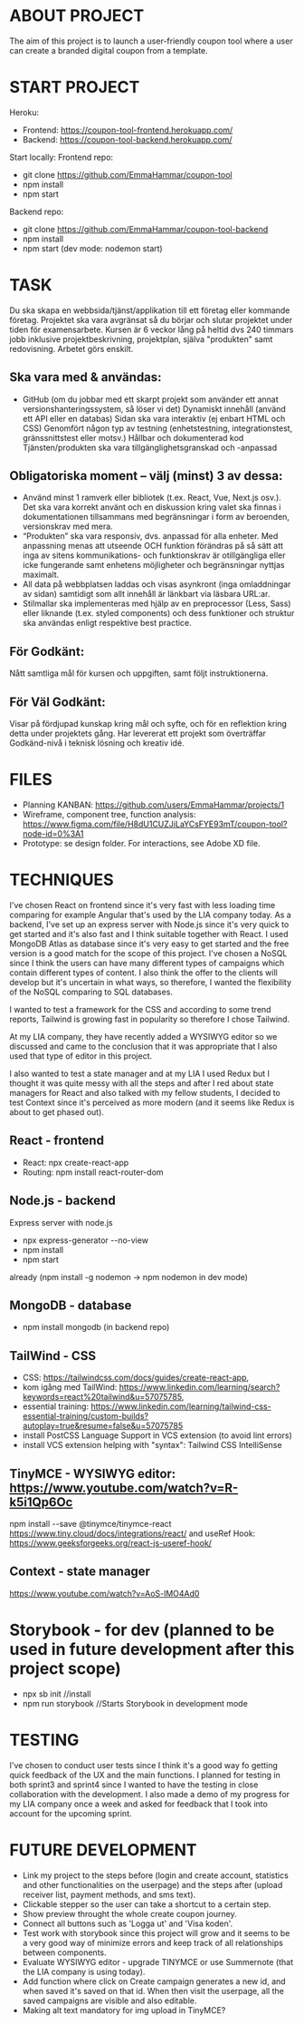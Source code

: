 # ABOUT PROJECT
The aim of this project is to launch a user-friendly coupon tool where a user can create a branded digital coupon from a template. 

# START PROJECT
Heroku:
- Frontend: https://coupon-tool-frontend.herokuapp.com/
- Backend: https://coupon-tool-backend.herokuapp.com/

Start locally:
Frontend repo:
- git clone https://github.com/EmmaHammar/coupon-tool
- npm install
- npm start

Backend repo: 
- git clone https://github.com/EmmaHammar/coupon-tool-backend
- npm install
- npm start (dev mode: nodemon start)

# TASK
Du ska skapa en webbsida/tjänst/applikation till ett företag eller kommande företag. Projektet ska vara avgränsat så du börjar och slutar projektet under tiden för examensarbete. Kursen är 6 veckor lång på heltid dvs 240 timmars jobb inklusive projektbeskrivning, projektplan, själva "produkten" samt redovisning.
Arbetet görs enskilt.

## Ska vara med & användas:
- GitHub (om du jobbar med ett skarpt projekt som använder ett annat versionshanteringssystem, så löser vi det)
Dynamiskt innehåll (använd ett API eller en databas)
Sidan ska vara interaktiv (ej enbart HTML och CSS)
Genomfört någon typ av testning (enhetstestning, integrationstest, gränssnittstest eller motsv.)
Hållbar och dokumenterad kod
Tjänsten/produkten ska vara tillgänglighetsgranskad och -anpassad

## Obligatoriska moment – välj (minst) 3 av dessa:
- Använd minst 1 ramverk eller bibliotek (t.ex. React, Vue, Next.js osv.).
Det ska vara korrekt använt och en diskussion kring valet ska finnas i dokumentationen tillsammans med begränsningar i form av beroenden, versionskrav med mera.
- “Produkten” ska vara responsiv, dvs. anpassad för alla enheter.
Med anpassning menas att utseende OCH funktion förändras på så sätt att inga av sitens kommunikations- och funktionskrav är otillgängliga eller icke fungerande samt enhetens möjligheter och begränsningar nyttjas maximalt.
- All data på webbplatsen laddas och visas asynkront (inga omladdningar av sidan) samtidigt som allt innehåll är länkbart via läsbara URL:ar.
- Stilmallar ska implementeras med hjälp av en preprocessor (Less, Sass) eller liknande (t.ex. styled components) och dess funktioner och struktur ska användas enligt respektive best practice.

## För Godkänt:
Nått samtliga mål för kursen och uppgiften, samt följt instruktionerna.

## För Väl Godkänt:
Visar på fördjupad kunskap kring mål och syfte, och för en reflektion kring detta under projektets gång. Har levererat ett projekt som överträffar Godkänd-nivå i teknisk lösning och kreativ idé.

# FILES
- Planning KANBAN: https://github.com/users/EmmaHammar/projects/1
- Wireframe, component tree, function analysis: https://www.figma.com/file/H8dU1CUZJiLaYCsFYE93mT/coupon-tool?node-id=0%3A1
- Prototype: se design folder. For interactions, see Adobe XD file.

# TECHNIQUES
I've chosen React on frontend since it's very fast with less loading time comparing for example Angular that's used by the LIA company today. As a backend, I've set up an express server with Node.js since it's very quick to get started and it's also fast and I think suitable together with React. I used MongoDB Atlas as database since it's very easy to get started and the free version is a good match for the scope of this project. I've chosen a NoSQL since I think the users can have many different types of campaigns which contain different types of content. I also think the offer to the clients will develop but it's uncertain in what ways, so therefore, I wanted the flexibility of the NoSQL comparing to SQL databases. 

I wanted to test a framework for the CSS and according to some trend reports, Tailwind is growing fast in popularity so therefore I chose Tailwind. 

At my LIA company, they have recently added a WYSIWYG editor so we discussed and came to the conclusion that it was appropriate that I also used that type of editor in this project. 

I also wanted to test a state manager and at my LIA I used Redux but I thought it was quite messy with all the steps and after I red about state managers for React and also talked with my fellow students, I decided to test Context since it's perceived as more modern (and it seems like Redux is about to get phased out). 

## React - frontend
- React: npx create-react-app
- Routing: npm install react-router-dom

## Node.js - backend
Express server with node.js
- npx express-generator --no-view
- npm install
- npm start

already (npm install -g nodemon -> npm nodemon in dev mode)

## MongoDB - database
- npm install mongodb (in backend repo)

## TailWind - CSS 
- CSS: https://tailwindcss.com/docs/guides/create-react-app, 
- kom igång med TailWind: https://www.linkedin.com/learning/search?keywords=react%20tailwind&u=57075785,
- essential training: https://www.linkedin.com/learning/tailwind-css-essential-training/custom-builds?autoplay=true&resume=false&u=57075785 
- install PostCSS Language Support in VCS extension (to avoid lint errors)
- install VCS extension helping with "syntax": Tailwind CSS IntelliSense

## TinyMCE - WYSIWYG editor: https://www.youtube.com/watch?v=R-k5i1Qp6Oc
npm install --save @tinymce/tinymce-react https://www.tiny.cloud/docs/integrations/react/ and useRef Hook: https://www.geeksforgeeks.org/react-js-useref-hook/

## Context - state manager
https://www.youtube.com/watch?v=AoS-lMO4Ad0

# Storybook - for dev (planned to be used in future development after this project scope)
- npx sb init //install
- npm run storybook //Starts Storybook in development mode

# TESTING
I've chosen to conduct user tests since I think it's a good way fo getting quick feedback of the UX and the main functions. I planned for testing in both sprint3 and sprint4 since I wanted to have the testing in close collaboration with the development. I also made a demo of my progress for my LIA company once a week and asked for feedback that I took into account for the upcoming sprint. 

# FUTURE DEVELOPMENT
- Link my project to the steps before (login and create account, statistics and other functionalities on the userpage) and the steps after (upload receiver list, payment methods, and sms text). 
- Clickable stepper so the user can take a shortcut to a certain step.
- Show preview throught the whole create coupon journey. 
- Connect all buttons such as 'Logga ut' and 'Visa koden'. 
- Test work with storybook since this project will grow and it seems to be a very good way of minimize errors and keep track of all relationships between components. 
- Evaluate WYSIWYG editor - upgrade TINYMCE or use Summernote (that the LIA company is using today).
- Add function where click on Create campaign generates a new id, and when saved it's saved on that id. When then visit the userpage, all the saved campaigns are visible and also editable.
- Making alt text mandatory for img upload in TinyMCE?
